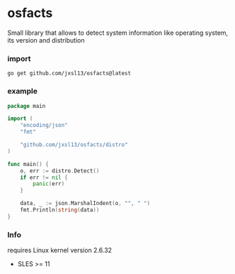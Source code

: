 # osfacts

Small library that allows to detect system information like operating system, its version and distribution

### import

```shell
go get github.com/jxsl13/osfacts@latest
```

### example

```go
package main

import (
	"encoding/json"
	"fmt"

	"github.com/jxsl13/osfacts/distro"
)

func main() {
	o, err := distro.Detect()
	if err != nil {
		panic(err)
	}

	data, _ := json.MarshalIndent(o, "", " ")
	fmt.Println(string(data))
}
```

### Info

requires Linux kernel version 2.6.32

- SLES >= 11